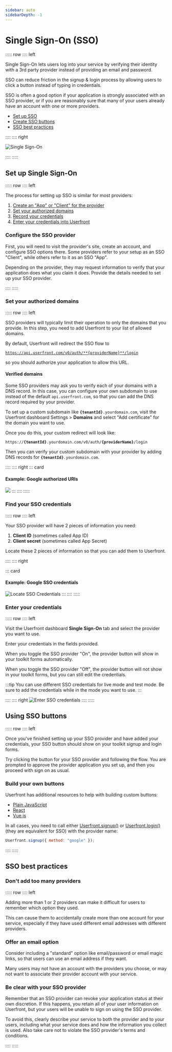 ```yaml
---
sidebar: auto
sidebarDepth: -1
---
```


# Single Sign-On (SSO)

::::: row
:::: left

Single Sign-On lets users log into your service by verifying their identity with a 3rd party provider instead of providing an email and password.

SSO can reduce friction in the signup & login process by allowing users to click a button instead of typing in credentials.

SSO is often a good option if your application is strongly associated with an SSO provider, or if you are reasonably sure that many of your users already have an account with one or more providers.

- [Set up SSO](#set-up-single-sign-on)
- [Create SSO buttons](#using-sso-buttons)
- [SSO best practices](#sso-best-practices)

::::
:::: right

![Single Sign-On](https://res.cloudinary.com/component/image/upload/v1619211588/guide/sso-signup.png)

::::
:::::

## Set up Single Sign-On

::::: row
:::: left

The process for setting up SSO is similar for most providers:

1. [Create an "App" or "Client" for the provider](#configure-the-sso-provider)
2. [Set your authorized domains](#set-your-authorized-domains)
3. [Record your credentials](#find-your-sso-credentials)
4. [Enter your credentials into Userfront](#enter-your-credentials)

### Configure the SSO provider

First, you will need to visit the provider's site, create an account, and configure SSO options there. Some providers refer to your setup as an SSO "Client", while others refer to it as an SSO "App".

Depending on the provider, they may request information to verify that your application does what you claim it does. Provide the details needed to set up your SSO provider.

::::
:::::

### Set your authorized domains

::::: row
:::: left

SSO providers will typically limit their operation to only the domains that you provide. In this step, you need to add Userfront to your list of allowed domains.

By default, Userfront will redirect the SSO flow to

<code>https://api.userfront.com/v0/auth/**{providerName}**/login</code>

so you should authorize your application to allow this URL.

#### Verified domains

Some SSO providers may ask you to verify each of your domains with a DNS record. In this case, you can configure your own subdomain to use instead of the default `api.userfront.com`, so that you can add the DNS record required by your provider.

To set up a custom subdomain like <code>**{tenantId}**.yourdomain.com</code>, visit the Userfront dashboard Settings > **Domains** and select "Add certificate" for the domain you want to use.

Once you do this, your custom redirect will look like:

<code>https://**{tenantId}**.yourdomain.com/v0/auth/**{providerName}**/login</code>

Then you can verify your custom subdomain with your provider by adding DNS records for <code>**{tenantId}**.yourdomain.com</code>.

::::
:::: right
::: card

#### Example: Google authorized URIs

![](https://res.cloudinary.com/component/image/upload/v1626112411/guide/sso-authorized-domains.png)
:::
::::
:::::

### Find your SSO credentials

::::: row
:::: left

Your SSO provider will have 2 pieces of information you need:

1. **Client ID** (sometimes called App ID)
2. **Client secret** (sometimes called App Secret)

Locate these 2 pieces of information so that you can add them to Userfront.

::::
:::: right

::: card

#### Example: Google SSO credentials

![Locate SSO Credentials](https://res.cloudinary.com/component/image/upload/v1626361099/guide/google-fake-sso.png)
:::
::::
:::::

### Enter your credentials

::::: row
:::: left

Visit the Userfront dashboard **Single Sign-On** tab and select the provider you want to use.

Enter your credentials in the fields provided.

When you toggle the SSO provider "On", the provider button will show in your toolkit forms automatically.

When you toggle the SSO provider "Off", the provider button will not show in your toolkit forms, but you can still edit the credentials.

:::tip
You can use different SSO credentials for live mode and test mode. Be sure to add the credentials while in the mode you want to use.
:::

::::
:::: right
![Enter SSO credentials](https://res.cloudinary.com/component/image/upload/v1626362461/guide/sso-fake-credentials.gif)
::::
:::::

## Using SSO buttons

::::: row
:::: left

Once you've finished setting up your SSO provider and have added your credentials, your SSO button should show on your toolkit signup and login forms.

Try clicking the button for your SSO provider and following the flow. You are prompted to approve the provider application you set up, and then you proceed with sign on as usual.

### Build your own buttons

Userfront has additional resources to help with building custom buttons:

- [Plain JavaScript](/guide/toolkit/build-signup-form-html.html#single-sign-on)
- [React](/guide/toolkit/build-signup-form-react.html#single-sign-on)
- [Vue.js](/guide/toolkit/build-signup-form-vue.html#single-sign-on)

In all cases, you need to call either [Userfront.signup()](/docs/js.html#signup-options) or [Userfront.login()](/docs/js.html#login-options) (they are equivalent for SSO) with the provider name:

```js
Userfront.signup({ method: "google" });
```

::::
:::::

## SSO best practices

### Don't add too many providers

::::: row
:::: left

Adding more than 1 or 2 providers can make it difficult for users to remember which option they used.

This can cause them to accidentally create more than one account for your service, especially if they have used different email addresses with different providers.

### Offer an email option

Consider including a "standard" option like email/password or email magic links, so that users can use an email address if they want.

Many users may not have an account with the providers you choose, or may not want to associate their provider account with your service.

### Be clear with your SSO provider

Remember that an SSO provider can revoke your application status at their own discretion. If this happens, you retain all of your user information on Userfront, but your users will be unable to sign on using the SSO provider.

To avoid this, clearly describe your service to both the provider and to your users, including what your service does and how the information you collect is used. Also take care not to violate the SSO provider's terms and conditions.

::::
:::::
